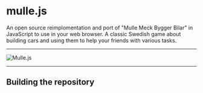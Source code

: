 # mulle.js

An open source reimplomentation and port of "Mulle Meck Bygger Bilar" in JavaScript to use in your web browser. A classic Swedish game about building cars and using them to help your friends with various tasks.

---
![Mulle.js](https://i.imgur.com/ZQyOwIm.jpg)

---

## Building the repository
